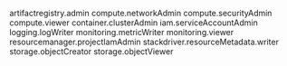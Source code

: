 artifactregistry.admin
compute.networkAdmin
compute.securityAdmin
compute.viewer
container.clusterAdmin
iam.serviceAccountAdmin
logging.logWriter
monitoring.metricWriter
monitoring.viewer
resourcemanager.projectIamAdmin
stackdriver.resourceMetadata.writer
storage.objectCreator
storage.objectViewer